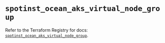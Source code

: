 # `spotinst_ocean_aks_virtual_node_group`

Refer to the Terraform Registry for docs: [`spotinst_ocean_aks_virtual_node_group`](https://registry.terraform.io/providers/spotinst/spotinst/1.158.0/docs/resources/ocean_aks_virtual_node_group).
